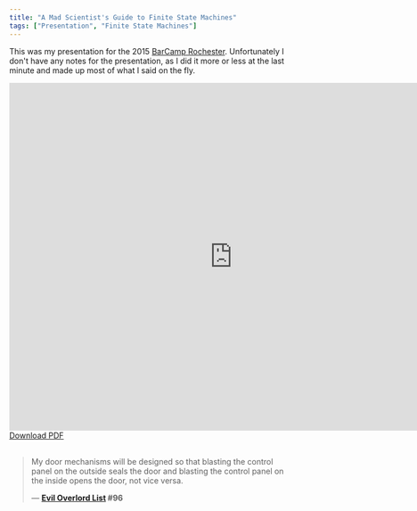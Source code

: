 ```yaml
---
title: "A Mad Scientist's Guide to Finite State Machines"
tags: ["Presentation", "Finite State Machines"]
---
```

This was my presentation for the 2015 [BarCamp Rochester](http://barcamproc.org/).
Unfortunately I don't have any notes for the presentation, as I did it more or less
at the last minute and made up most of what I said on the fly.

<!--more-->

<div><iframe src="https://docs.google.com/presentation/d/1Joz-bZpkodagT9sS_wlBJoRy7OIsn5-c_nq9RlQZFpQ/embed?start=false&loop=false&delayms=3000" frameborder="0" width="800" height="624" allowfullscreen="true" mozallowfullscreen="true" webkitallowfullscreen="true"></iframe></div>
<div style="margin-bottom:30px"><a href="A-Mad-Scientists-Guide-to-Finite-State-Machines.pdf">Download PDF</a></div>

> My door mechanisms will be designed so that blasting the control panel on the outside seals the door and blasting the control panel on the inside opens the door, not vice versa.
>
> — **[Evil Overlord List](http://www.eviloverlord.com/lists/overlord.html) #96**
